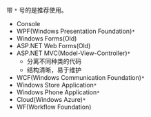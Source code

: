 带 `*` 号的是推荐使用。
- Console
- WPF(Windows Presentation Foundation)`*`
- Windows Forms(Old)
- ASP.NET Web Forms(Old)
- ASP.NET MVC(Model-View-Controller)`*`
  - 分离不同种类的代码
  - 结构清晰，易于维护
- WCF(Windows Communication Foundation)`*`
- Windows Store Application`*`
- Windows Phone Application`*`
- Cloud(Windows Azure)`*`
- WF(Workflow Foundation)